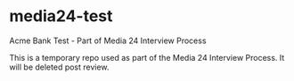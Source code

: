 # media24-test
Acme Bank Test - Part of Media 24 Interview Process

This is a temporary repo used as part of the Media 24 Interview Process. It will be deleted post review.
